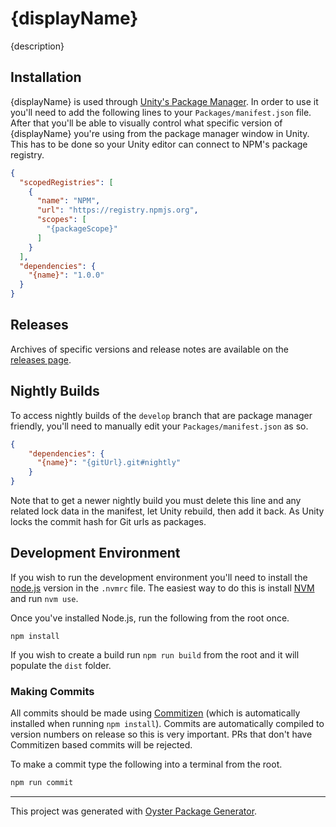 # {displayName}

{description}

## Installation

{displayName} is used through [Unity's Package Manager](https://docs.unity3d.com/Manual/CustomPackages.html). In order to use it you'll need to add the following lines to your `Packages/manifest.json` file. After that you'll be able to visually control what specific version of {displayName} you're using from the package manager window in Unity. This has to be done so your Unity editor can connect to NPM's package registry.

```json
{
  "scopedRegistries": [
    {
      "name": "NPM",
      "url": "https://registry.npmjs.org",
      "scopes": [
        "{packageScope}"
      ]
    }
  ],
  "dependencies": {
    "{name}": "1.0.0"
  }
}
```

## Releases

Archives of specific versions and release notes are available on the [releases page]({gitUrl}/releases).

## Nightly Builds

To access nightly builds of the `develop` branch that are package manager friendly, you'll need to manually edit your `Packages/manifest.json` as so. 

```json
{
    "dependencies": {
      "{name}": "{gitUrl}.git#nightly"
    }
}
```

Note that to get a newer nightly build you must delete this line and any related lock data in the manifest, let Unity rebuild, then add it back. As Unity locks the commit hash for Git urls as packages.

## Development Environment

If you wish to run the development environment you'll need to install the [node.js](https://nodejs.org/en/) version in the `.nvmrc` file. The easiest way to do this is install [NVM](https://github.com/nvm-sh/nvm) and run `nvm use`. 

Once you've installed Node.js, run the following from the root once.

`npm install`

If you wish to create a build run `npm run build` from the root and it will populate the `dist` folder.

### Making Commits

All commits should be made using [Commitizen](https://github.com/commitizen/cz-cli) (which is automatically installed when running `npm install`). Commits are automatically compiled to version numbers on release so this is very important. PRs that don't have Commitizen based commits will be rejected.

To make a commit type the following into a terminal from the root.

```bash
npm run commit
```

---

This project was generated with [Oyster Package Generator](https://github.com/ashblue/oyster-package-generator).
